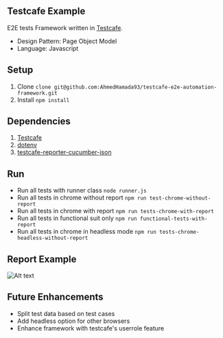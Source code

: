 ## Testcafe Example
E2E tests Framework written in [Testcafe](https://github.com/DevExpress/testcafe).
- Design Pattern: Page Object Model
- Language: Javascript

## Setup
1. Clone `clone git@github.com:AhmedHamada93/testcafe-e2e-automation-framework.git`
2. Install `npm install`

## Dependencies
1. [Testcafe](https://www.npmjs.com/package/testcafe)
2. [dotenv](https://www.npmjs.com/package/dotenv)
3. [testcafe-reporter-cucumber-json](https://www.npmjs.com/package/testcafe-reporter-cucumber-json)

## Run
* Run all tests with runner class `node runner.js`
* Run all tests in chrome without report `npm run test-chrome-without-report`
* Run all tests in chrome with report `npm run tests-chrome-with-report`
* Run all tests in functional suit only `npm run functional-tests-with-report`
* Run all tests in chrome in headless mode `npm run tests-chrome-headless-without-report`


## Report Example
![Alt text](https://i.ibb.co/frLs0wx/Screen-Shot-2020-02-20-at-6-09-37-PM.png)

## Future Enhancements
* Split test data based on test cases
* Add headless option for other browsers
* Enhance framework with testcafe's userrole feature
